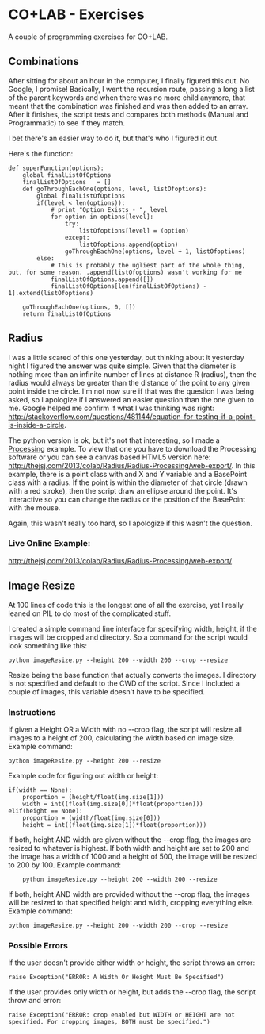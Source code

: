 CO+LAB - Exercises
==============

A couple of programming exercises for CO+LAB.

## Combinations

After sitting for about an hour in the computer, I finally figured this out. No Google, I promise! Basically, I went the recursion route, passing a long a list of the parent keywords and when there was no more child anymore, that meant that the combination was finished and was then added to an array. After it finishes, the script tests and compares both methods (Manual and Programmatic) to see if they match.

I bet there's an easier way to do it, but that's who I figured it out.

Here's the function:

	def superFunction(options):
	    global finalListOfOptions
	    finalListOfOptions   = []
	    def goThroughEachOne(options, level, listOfoptions):
	        global finalListOfOptions
	        if(level < len(options)):
	            # print "Option Exists - ", level
	            for option in options[level]:
	                try:
	                    listOfoptions[level] = (option)
	                except:
	                    listOfoptions.append(option)
	                goThroughEachOne(options, level + 1, listOfoptions)
	        else:
	            # This is probably the ugliest part of the whole thing, but, for some reason. .append(listOfoptions) wasn't working for me
	            finalListOfOptions.append([])
	            finalListOfOptions[len(finalListOfOptions) - 1].extend(listOfoptions)

	    goThroughEachOne(options, 0, [])
	    return finalListOfOptions

## Radius

I was a little scared of this one yesterday, but thinking about it yesterday night I figured the answer was quite simple. Given that the diameter is nothing more than an infinite number of lines at distance R (radius), then the radius would always be greater than the distance of the point to any given point inside the circle. I'm not now sure if that was the question I was being asked, so I apologize if I answered an easier question than the one given to me. Google helped me confirm if what I was thinking was right: <http://stackoverflow.com/questions/481144/equation-for-testing-if-a-point-is-inside-a-circle>.

The python version is ok, but it's not that interesting, so I made a [Processing](http://processing.org/) example. To view that one you have to download the Processing software or you can see a canvas based HTML5 version here: <http://thejsj.com/2013/colab/Radius/Radius-Processing/web-export/>. In this example, there is a point class with and X and Y variable and a BasePoint class with a radius. If the point is within the diameter of that circle (drawn with a red stroke), then the script draw an ellipse around the point. It's interactive so you can change the radius or the position of the BasePoint with the mouse.

Again, this wasn't really too hard, so I apologize if this wasn't the question.

### Live Online Example:

http://thejsj.com/2013/colab/Radius/Radius-Processing/web-export/

## Image Resize

At 100 lines of code this is the longest one of all the exercise, yet I really leaned on PIL to do most of the complicated stuff. 

I created a simple command line interface for specifying width, height, if the images will be cropped and directory. So a command for the script would look something like this: 

	python imageResize.py --height 200 --width 200 --crop --resize

Resize being the base function that actually converts the images. I directory is not specified and default to the CWD of the script. Since I included a couple of images, this variable doesn't have to be specified. 

### Instructions

If given a Height OR a Width with no --crop flag, the script will resize all images to a height of 200, calculating the width based on image size. Example command:

	python imageResize.py --height 200 --resize

Example code for figuring out width or height: 

	if(width == None):
	    proportion = (height/float(img.size[1]))
	    width = int((float(img.size[0])*float(proportion)))
	elif(height == None):
	    proportion = (width/float(img.size[0]))
	    height = int((float(img.size[1])*float(proportion)))

If both, height AND width are given without the --crop flag, the images are resized to whatever is highest. If both width and height are set to 200 and the image has a width of 1000 and a height of 500, the image will be resized to 200 by 100. Example command: 

		python imageResize.py --height 200 --width 200 --resize

If both, height AND width are provided without the --crop flag, the images will be resized to that specified height and width, cropping everything else. Example command: 

	python imageResize.py --height 200 --width 200 --crop --resize

### Possible Errors

If the user doesn't provide either width or height, the script throws an error: 

	raise Exception("ERROR: A Width Or Height Must Be Specified")

If the user provides only width or height, but adds the --crop flag, the script throw and error:

	raise Exception("ERROR: crop enabled but WIDTH or HEIGHT are not specified. For cropping images, BOTH must be specified.")